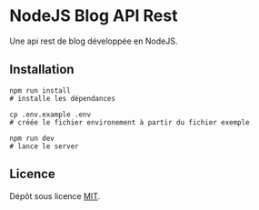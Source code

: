 # NodeJS Blog API Rest
Une api rest de blog développée en NodeJS.

## Installation
```
npm run install
# installe les dépendances

cp .env.example .env
# créée le fichier environement à partir du fichier exemple

npm run dev
# lance le server
```

## Licence
Dépôt sous licence [MIT](https://choosealicense.com/licenses/mit/).